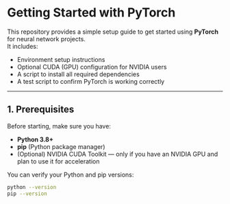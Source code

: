 # Getting Started with PyTorch

This repository provides a simple setup guide to get started using **PyTorch** for neural network projects.  
It includes:
- Environment setup instructions  
- Optional CUDA (GPU) configuration for NVIDIA users  
- A script to install all required dependencies  
- A test script to confirm PyTorch is working correctly  

---

## 1. Prerequisites

Before starting, make sure you have:
- **Python 3.8+**
- **pip** (Python package manager)
- (Optional) NVIDIA CUDA Toolkit — only if you have an NVIDIA GPU and plan to use it for acceleration

You can verify your Python and pip versions:
```bash
python --version
pip --version
